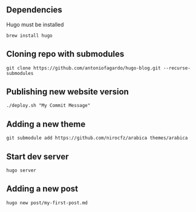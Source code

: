 ## Dependencies

Hugo must be installed

    brew install hugo


## Cloning repo with submodules

    git clone https://github.com/antoniofagardo/hugo-blog.git --recurse-submodules

## Publishing new website version

    ./deploy.sh "My Commit Message"

## Adding a new theme

    git submodule add https://github.com/nirocfz/arabica themes/arabica

## Start dev server

    hugo server

## Adding a new post

    hugo new post/my-first-post.md
